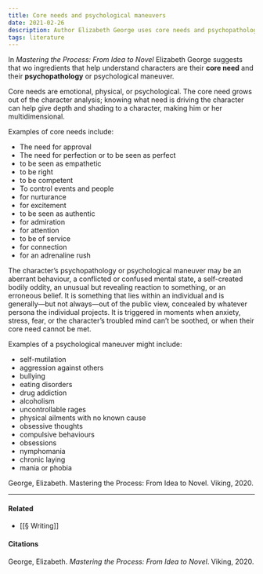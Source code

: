 ```yaml
---
title: Core needs and psychological maneuvers
date: 2021-02-26
description: Author Elizabeth George uses core needs and psychopathology to craft three-dimensional characters.
tags: literature
--- 
```


In *Mastering the Process: From Idea to Novel* Elizabeth George suggests that wo ingredients that help understand characters are their **core need** and their **psychopathology** or psychological maneuver. 

Core needs are emotional, physical, or psychological. The core need grows out of the character analysis; knowing what need is driving the character can help give depth and shading to a character, making him or her multidimensional. 

Examples of core needs include:
-   The need for approval
-   The need for perfection or to be seen as perfect
-   to be seen as empathetic
-   to be right
-   to be competent
-   To control events and people
-   for nurturance
-   for excitement
-   to be seen as authentic
-   for admiration
-   for attention
-   to be of service
-   for connection
-   for an adrenaline rush

The character’s psychopathology or psychological maneuver may be an aberrant behaviour, a conflicted or confused mental state, a self-created bodily oddity, an unusual but revealing reaction to something, or an erroneous belief. It is something that lies within an individual and is generally—but not always—out of the public view, concealed by whatever persona the individual projects. It is triggered in moments when anxiety, stress, fear, or the character’s troubled mind can’t be soothed, or when their core need cannot be met. 

Examples of a psychological maneuver might include:

-   self-mutilation
-   aggression against others
-   bullying
-   eating disorders
-   drug addiction
-   alcoholism
-   uncontrollable rages
-   physical ailments with no known cause
-   obsessive thoughts
-   compulsive behaviours
-   obsessions
-   nymphomania 
-   chronic laying
-   mania or phobia

George, Elizabeth. Mastering the Process: From Idea to Novel. Viking, 2020.


---
#### Related
- [[§ Writing]]

#### Citations
George, Elizabeth. *Mastering the Process: From Idea to Novel*. Viking, 2020.